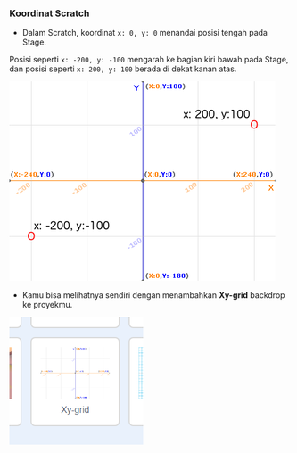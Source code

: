 ### Koordinat Scratch

+ Dalam Scratch, koordinat `x: 0, y: 0` menandai posisi tengah pada Stage.

Posisi seperti `x: -200, y: -100` mengarah ke bagian kiri bawah pada Stage, dan posisi seperti `x: 200, y: 100` berada di dekat kanan atas.

![Koordinat Stage](images/coordinates-stage.png)

+ Kamu bisa melihatnya sendiri dengan menambahkan **Xy-grid** backdrop ke proyekmu.

![Koordinat Stage](images/coordinates-backdrop.png)